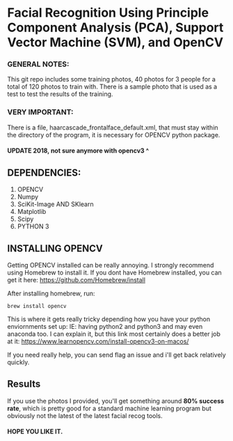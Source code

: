 # Facial Recognition Using Principle Component Analysis (PCA), Support Vector Machine (SVM), and OpenCV

### GENERAL NOTES:
   This git repo includes some training photos, 40 photos for 3 people for a total of 120 photos to train with. 
   There is a sample photo that is used as a test to test the results of the training.
   
### VERY IMPORTANT: 
  There is a file, haarcascade_frontalface_default.xml, that must stay within the directory of the program,
  it is necessary for OPENCV python package.
  
  #### UPDATE 2018, not sure anymore with opencv3 ^
 
## DEPENDENCIES:
   1. OPENCV
   1. Numpy
   1. SciKit-Image AND SKlearn 
   1. Matplotlib
   1. Scipy
   1. PYTHON 3
   
## INSTALLING OPENCV
   Getting OPENCV installed can be really annoying. I strongly recommend using Homebrew to install it.
   If you dont have Homebrew installed, you can get it here: https://github.com/Homebrew/install
   
   After installing homebrew, run:
  ```
  brew install opencv
  ```
   
   This is where it gets really tricky depending how you have your python enviornments set up: IE: having python2 and python3
   and may even anaconda too. 
   I can explain it, but this link most certainly does a better job at it:
   https://www.learnopencv.com/install-opencv3-on-macos/
   
   If you need really help, you can send flag an issue and i'll get back relatively quickly.
   
 ## Results
   If you use the photos I provided, you'll get something around **80% success rate**, which is pretty good
   for a standard machine learning program but obviously not  the latest of the latest facial recog tools. 
   
 #### HOPE YOU LIKE IT. 
  
